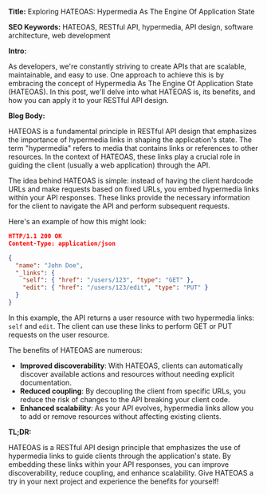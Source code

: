 **Title:** Exploring HATEOAS: Hypermedia As The Engine Of Application State

**SEO Keywords:** HATEOAS, RESTful API, hypermedia, API design, software architecture, web development

**Intro:**

As developers, we're constantly striving to create APIs that are scalable, maintainable, and easy to use. One approach to achieve this is by embracing the concept of Hypermedia As The Engine Of Application State (HATEOAS). In this post, we'll delve into what HATEOAS is, its benefits, and how you can apply it to your RESTful API design.

**Blog Body:**

HATEOAS is a fundamental principle in RESTful API design that emphasizes the importance of hypermedia links in shaping the application's state. The term "hypermedia" refers to media that contains links or references to other resources. In the context of HATEOAS, these links play a crucial role in guiding the client (usually a web application) through the API.

The idea behind HATEOAS is simple: instead of having the client hardcode URLs and make requests based on fixed URLs, you embed hypermedia links within your API responses. These links provide the necessary information for the client to navigate the API and perform subsequent requests.

Here's an example of how this might look:

```json
HTTP/1.1 200 OK
Content-Type: application/json

{
  "name": "John Doe",
  "_links": {
    "self": { "href": "/users/123", "type": "GET" },
    "edit": { "href": "/users/123/edit", "type": "PUT" }
  }
}
```

In this example, the API returns a user resource with two hypermedia links: `self` and `edit`. The client can use these links to perform GET or PUT requests on the user resource.

The benefits of HATEOAS are numerous:

* **Improved discoverability**: With HATEOAS, clients can automatically discover available actions and resources without needing explicit documentation.
* **Reduced coupling**: By decoupling the client from specific URLs, you reduce the risk of changes to the API breaking your client code.
* **Enhanced scalability**: As your API evolves, hypermedia links allow you to add or remove resources without affecting existing clients.

**TL;DR:**

HATEOAS is a RESTful API design principle that emphasizes the use of hypermedia links to guide clients through the application's state. By embedding these links within your API responses, you can improve discoverability, reduce coupling, and enhance scalability. Give HATEOAS a try in your next project and experience the benefits for yourself!